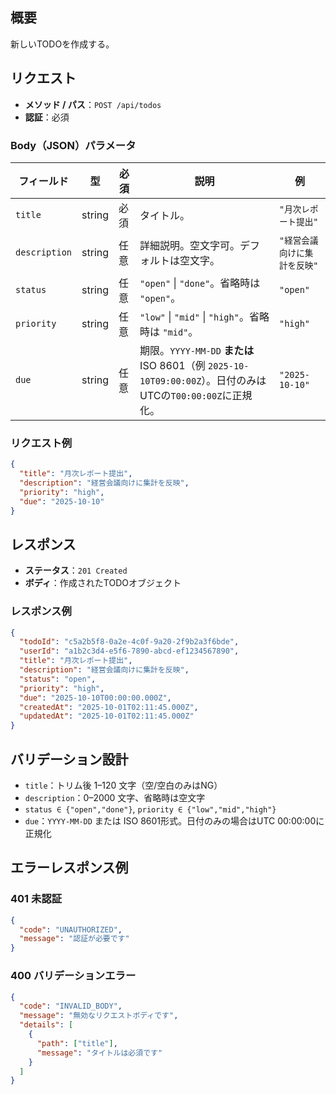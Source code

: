 ## 概要

新しいTODOを作成する。

## リクエスト

- **メソッド / パス**：`POST /api/todos`
- **認証**：必須

### Body（JSON）パラメータ

| フィールド    | 型     | 必須 | 説明                                                                                                       | 例                           |
| ------------- | ------ | ---- | ---------------------------------------------------------------------------------------------------------- | ---------------------------- |
| `title`       | string | 必須 | タイトル。                                                                                                 | `"月次レポート提出"`         |
| `description` | string | 任意 | 詳細説明。空文字可。デフォルトは空文字。                                                                   | `"経営会議向けに集計を反映"` |
| `status`      | string | 任意 | `"open"` \| `"done"`。省略時は `"open"`。                                                                  | `"open"`                     |
| `priority`    | string | 任意 | `"low"` \| `"mid"` \| `"high"`。省略時は `"mid"`。                                                         | `"high"`                     |
| `due`         | string | 任意 | 期限。`YYYY-MM-DD` **または** ISO 8601（例 `2025-10-10T09:00:00Z`）。日付のみはUTCの`T00:00:00Z`に正規化。 | `"2025-10-10"`               |

### リクエスト例

```json
{
  "title": "月次レポート提出",
  "description": "経営会議向けに集計を反映",
  "priority": "high",
  "due": "2025-10-10"
}
```

## レスポンス

- **ステータス**：`201 Created`
- **ボディ**：作成されたTODOオブジェクト

### レスポンス例

```json
{
  "todoId": "c5a2b5f8-0a2e-4c0f-9a20-2f9b2a3f6bde",
  "userId": "a1b2c3d4-e5f6-7890-abcd-ef1234567890",
  "title": "月次レポート提出",
  "description": "経営会議向けに集計を反映",
  "status": "open",
  "priority": "high",
  "due": "2025-10-10T00:00:00.000Z",
  "createdAt": "2025-10-01T02:11:45.000Z",
  "updatedAt": "2025-10-01T02:11:45.000Z"
}
```

## バリデーション設計

- `title`：トリム後 1–120 文字（空/空白のみはNG）
- `description`：0–2000 文字、省略時は空文字
- `status ∈ {"open","done"}`, `priority ∈ {"low","mid","high"}`
- `due`：`YYYY-MM-DD` または ISO 8601形式。日付のみの場合はUTC 00:00:00に正規化

## エラーレスポンス例

### 401 未認証

```json
{
  "code": "UNAUTHORIZED",
  "message": "認証が必要です"
}
```

### 400 バリデーションエラー

```json
{
  "code": "INVALID_BODY",
  "message": "無効なリクエストボディです",
  "details": [
    {
      "path": ["title"],
      "message": "タイトルは必須です"
    }
  ]
}
```
